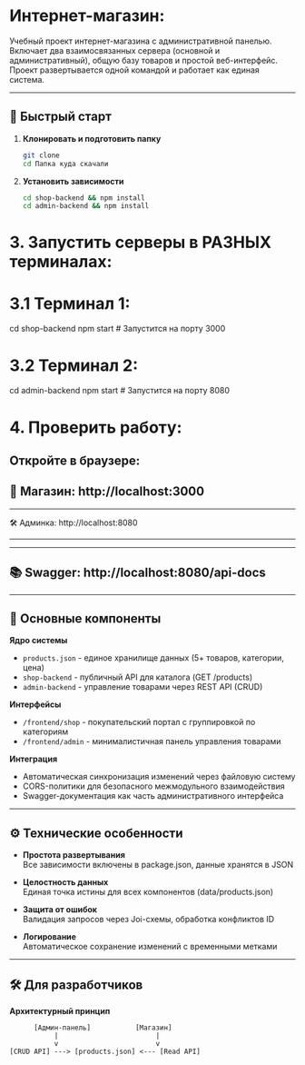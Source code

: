 # Интернет-магазин:

Учебный проект интернет-магазина с административной панелью. Включает два взаимосвязанных сервера (основной и административный), общую базу товаров и простой веб-интерфейс. Проект развертывается одной командой и работает как единая система.

---

## 🚀 Быстрый старт

1. **Клонировать и подготовить папку**  
   ```bash
   git clone
   cd Папка куда скачали 
   ```

2. **Установить зависимости**  
   ```bash
   cd shop-backend && npm install
   cd admin-backend && npm install
   ```

# 3. Запустить серверы в РАЗНЫХ терминалах:

# 3.1 Терминал 1:
cd shop-backend
npm start # Запустится на порту 3000


# 3.2 Терминал 2:
cd admin-backend
npm start # Запустится на порту 8080


# 4. Проверить работу:
Откройте в браузере:
---

🛒 Магазин: http://localhost:3000
---
---



🛠 Админка: http://localhost:8080

---
---


📚 Swagger: http://localhost:8080/api-docs
---

---

## 🧩 Основные компоненты

**Ядро системы**  
- `products.json` - единое хранилище данных (5+ товаров, категории, цена)  
- `shop-backend` - публичный API для каталога (GET /products)  
- `admin-backend` - управление товарами через REST API (CRUD)  

**Интерфейсы**  
- `/frontend/shop` - покупательский портал с группировкой по категориям  
- `/frontend/admin` - минималистичная панель управления товарами  

**Интеграция**  
- Автоматическая синхронизация изменений через файловую систему  
- CORS-политики для безопасного межмодульного взаимодействия  
- Swagger-документация как часть административного интерфейса  

---

## ⚙ Технические особенности

- **Простота развертывания**  
  Все зависимости включены в package.json, данные хранятся в JSON  

- **Целостность данных**  
  Единая точка истины для всех компонентов (data/products.json)  

- **Защита от ошибок**  
  Валидация запросов через Joi-схемы, обработка конфликтов ID  

- **Логирование**  
  Автоматическое сохранение изменений с временными метками  

---

## 🛠 Для разработчиков

**Архитектурный принцип**  
``` 
      [Админ-панель]           [Магазин]
           |                        |
           v                        v
[CRUD API] ---> [products.json] <--- [Read API]
```
